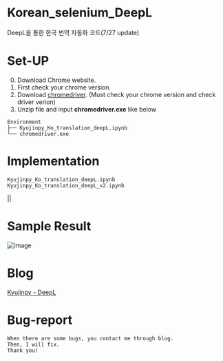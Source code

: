 # Korean_selenium_DeepL
DeepL을 통한 한국 번역 자동화 코드(7/27 update)

# Set-UP
0) Download Chrome website.  
1) First check your chrome version.  
2) Download [chromedriver](https://chromedriver.chromium.org/downloads). (Must check your chrome version and check driver verion)  
3) Unzip file and input **chromedriver.exe** like below
```
Environment
├── Kyujinpy_Ko_translation_deepL.ipynb
└── chromedriver.exe
```
  
# Implementation
```
Kyujinpy_Ko_translation_deepL.ipynb
Kyujinpy_Ko_translation_deepL_v2.ipynb
```
|| 


# Sample Result
![image](https://github.com/KyujinHan/Korean_selenium_DeepL/assets/98331298/762886c9-6b51-410a-aae0-39b8fa9d56ce)


# Blog
[Kyujinpy - DeepL](https://kyujinpy.tistory.com/94)


# Bug-report
```
When there are some bugs, you contact me through blog.
Then, I will fix.
Thank you!
```
